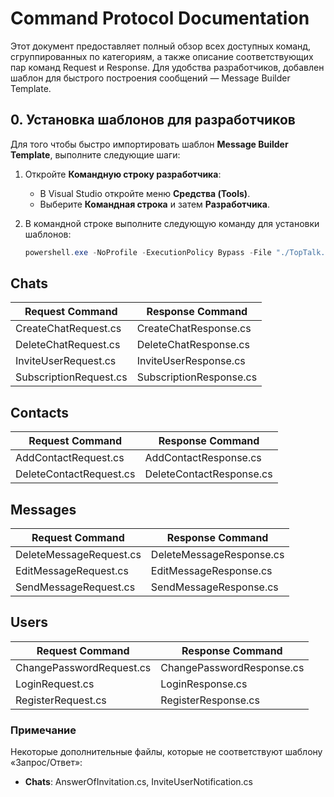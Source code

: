 # Command Protocol Documentation
Этот документ предоставляет полный обзор всех доступных команд, сгруппированных по категориям, а также описание соответствующих пар команд Request и Response. Для удобства разработчиков, добавлен шаблон для быстрого построения сообщений — Message Builder Template.

## 0. Установка шаблонов для разработчиков
Для того чтобы быстро импортировать шаблон **Message Builder Template**, выполните следующие шаги:

1. Откройте **Командную строку разработчика**:
   - В Visual Studio откройте меню **Средства (Tools)**.
   - Выберите **Командная строка** и затем **Разработчика**.

2. В командной строке выполните следующую команду для установки шаблонов:

   ```powershell
   powershell.exe -NoProfile -ExecutionPolicy Bypass -File "./TopTalk.Core/Scripts/InstallTemplates.ps1"

## Chats

| Request Command               | Response Command              |
|-------------------------------|-------------------------------|
| CreateChatRequest.cs | CreateChatResponse.cs |
| DeleteChatRequest.cs | DeleteChatResponse.cs |
| InviteUserRequest.cs | InviteUserResponse.cs |
| SubscriptionRequest.cs | SubscriptionResponse.cs |

## Contacts

| Request Command               | Response Command              |
|-------------------------------|-------------------------------|
| AddContactRequest.cs | AddContactResponse.cs |
| DeleteContactRequest.cs | DeleteContactResponse.cs |

## Messages

| Request Command               | Response Command              |
|-------------------------------|-------------------------------|
| DeleteMessageRequest.cs | DeleteMessageResponse.cs |
| EditMessageRequest.cs | EditMessageResponse.cs |
| SendMessageRequest.cs | SendMessageResponse.cs |

## Users

| Request Command               | Response Command              |
|-------------------------------|-------------------------------|
| ChangePasswordRequest.cs | ChangePasswordResponse.cs |
| LoginRequest.cs | LoginResponse.cs |
| RegisterRequest.cs | RegisterResponse.cs |

### Примечание
Некоторые дополнительные файлы, которые не соответствуют шаблону «Запрос/Ответ»:

- **Chats**: AnswerOfInvitation.cs, InviteUserNotification.cs
